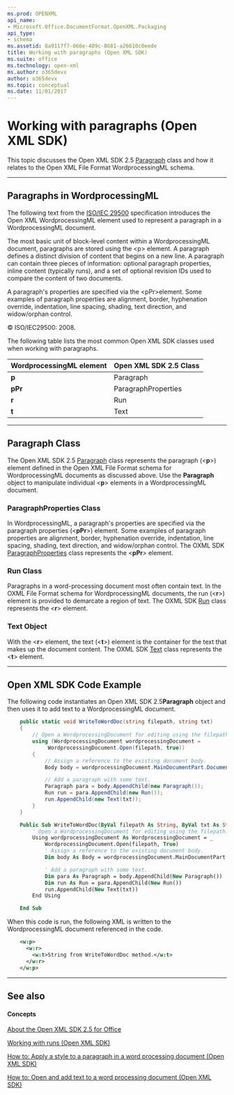 ```yaml
---
ms.prod: OPENXML
api_name:
- Microsoft.Office.DocumentFormat.OpenXML.Packaging
api_type:
- schema
ms.assetid: 8a9117f7-066e-409c-8681-a26610c0eede
title: Working with paragraphs (Open XML SDK)
ms.suite: office
ms.technology: open-xml
ms.author: o365devx
author: o365devx
ms.topic: conceptual
ms.date: 11/01/2017
---
```

# Working with paragraphs (Open XML SDK)

This topic discusses the Open XML SDK 2.5 [Paragraph](https://msdn.microsoft.com/en-us/library/office/documentformat.openxml.wordprocessing.paragraph.aspx) class and how it relates to the
Open XML File Format WordprocessingML schema.


--------------------------------------------------------------------------------
## Paragraphs in WordprocessingML
The following text from the [ISO/IEC
29500](http://go.microsoft.com/fwlink/?LinkId=194337) specification
introduces the Open XML WordprocessingML element used to represent a
paragraph in a WordprocessingML document.

The most basic unit of block-level content within a WordprocessingML
document, paragraphs are stored using the \<p\> element. A paragraph
defines a distinct division of content that begins on a new line. A
paragraph can contain three pieces of information: optional paragraph
properties, inline content (typically runs), and a set of optional
revision IDs used to compare the content of two documents.

A paragraph's properties are specified via the \<pPr\>element. Some
examples of paragraph properties are alignment, border, hyphenation
override, indentation, line spacing, shading, text direction, and
widow/orphan control.

© ISO/IEC29500: 2008.

The following table lists the most common Open XML SDK classes used when
working with paragraphs.


| **WordprocessingML element** | **Open XML SDK 2.5 Class** |
|------------------------------|----------------------------|
|            **p**             |         Paragraph          |
|           **pPr**            |    ParagraphProperties     |
|            **r**             |            Run             |
|            **t**             |            Text            |

---------------------------------------------------------------------------------
## Paragraph Class
The Open XML SDK 2.5 [Paragraph](https://msdn.microsoft.com/en-us/library/office/documentformat.openxml.wordprocessing.paragraph.aspx) class represents the paragraph
(\<**p**\>) element defined in the Open XML
File Format schema for WordprocessingML documents as discussed above.
Use the **Paragraph** object to manipulate
individual \<**p**\> elements in a
WordprocessingML document.

### ParagraphProperties Class

In WordprocessingML, a paragraph's properties are specified via the
paragraph properties (\<**pPr**\>) element.
Some examples of paragraph properties are alignment, border, hyphenation
override, indentation, line spacing, shading, text direction, and
widow/orphan control. The OXML SDK [ParagraphProperties](https://msdn.microsoft.com/en-us/library/office/documentformat.openxml.wordprocessing.paragraphproperties.aspx) class represents the
\<**pPr**\> element.

### Run Class

Paragraphs in a word-processing document most often contain text. In the
OXML File Format schema for WordprocessingML documents, the run (\<**r**\>) element is provided to demarcate a region of
text. The OXML SDK [Run](https://msdn.microsoft.com/en-us/library/office/documentformat.openxml.wordprocessing.run.aspx) class represents the \<**r**\> element.

### Text Object

With the \<**r**\> element, the text (\<**t**\>) element is the container for the text that
makes up the document content. The OXML SDK [Text](https://msdn.microsoft.com/en-us/library/office/documentformat.openxml.wordprocessing.text.aspx) class represents the \<**t**\> element.


--------------------------------------------------------------------------------
## Open XML SDK Code Example
The following code instantiates an Open XML SDK 2.5**Paragraph** object and then uses it to add text to
a WordprocessingML document.

```csharp
    public static void WriteToWordDoc(string filepath, string txt)
    {
        // Open a WordprocessingDocument for editing using the filepath.
        using (WordprocessingDocument wordprocessingDocument =
             WordprocessingDocument.Open(filepath, true))
        {
            // Assign a reference to the existing document body.
            Body body = wordprocessingDocument.MainDocumentPart.Document.Body;

            // Add a paragraph with some text.
            Paragraph para = body.AppendChild(new Paragraph());
            Run run = para.AppendChild(new Run());
            run.AppendChild(new Text(txt));
        }
    }
```

```vb
    Public Sub WriteToWordDoc(ByVal filepath As String, ByVal txt As String)
        ' Open a WordprocessingDocument for editing using the filepath.
        Using wordprocessingDocument As WordprocessingDocument = _
            WordprocessingDocument.Open(filepath, True)
            ' Assign a reference to the existing document body.
            Dim body As Body = wordprocessingDocument.MainDocumentPart.Document.Body

            ' Add a paragraph with some text.            
            Dim para As Paragraph = body.AppendChild(New Paragraph())
            Dim run As Run = para.AppendChild(New Run())
            run.AppendChild(New Text(txt))
        End Using

    End Sub
```

When this code is run, the following XML is written to the
WordprocessingML document referenced in the code.

```xml
    <w:p>
      <w:r>
        <w:t>String from WriteToWordDoc method.</w:t>
      </w:r>
    </w:p>
```

--------------------------------------------------------------------------------
## See also
#### Concepts

[About the Open XML SDK 2.5 for Office](about-the-open-xml-sdk.md)  

[Working with runs (Open XML SDK)](working-with-runs.md)  

[How to: Apply a style to a paragraph in a word processing document (Open XML SDK)](how-to-apply-a-style-to-a-paragraph-in-a-word-processing-document.md)  

[How to: Open and add text to a word processing document (Open XML SDK)](how-to-open-and-add-text-to-a-word-processing-document.md)  
